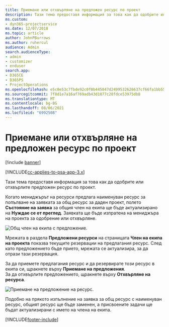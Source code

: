 ```yaml
---
title: Приемане или отхвърляне на предложен ресурс по проект
description: Тази тема предоставя информация за това как да одобрите или отхвърлите предложен ресурс по проект.
ms.custom:
- dyn365-projectservice
ms.date: 12/07/2018
ms.topic: article
author: JohnPBurrows
ms.author: ruhercul
audience: Admin
search.audienceType:
- admin
- customizer
- enduser
search.app:
- D365CE
- D365PS
- ProjectOperations
ms.openlocfilehash: e5c0e53c7fbde92c0f0b445847d2499532626637cf66fa1bb556eccc1e6079ee
ms.sourcegitcommit: 7f8d1e7a16af769adb43d1877c28fdce53975db8
ms.translationtype: MT
ms.contentlocale: bg-BG
ms.lasthandoff: 08/06/2021
ms.locfileid: "6992508"
---
```

# <a name="accept-or-reject-a-proposed-project-resource"></a>Приемане или отхвърляне на предложен ресурс по проект

[!include [banner](../includes/psa-now-project-operations.md)]

[!INCLUDE[cc-applies-to-psa-app-3.x](../includes/cc-applies-to-psa-app-3x.md)]

Тази тема предоставя информация за това как да одобрите или отхвърлите предложен ресурс по проект.

Когато мениджърът на ресурси предлага наименуван ресурс за попълване на заявката за общ ресурс за даден проект, полето **Състояние на заявка** за общия член на екипа ще бъде актуализирано на **Нуждае се от преглед**. Заявката ще бъде изпратена на мениджъра на проекта за одобрение или отхвърляне.

![Общ член на екипа с предложение.](media/RM-how-to-19.png)

Мрежата в раздела **Предложени ресурси** на страницата **Член на екипа на проекта** показва текущите резервации на предлагания ресурс. След като предложението бъде прието, мрежата се актуализира, за да отрази тази резервация. 

За да приемете предлагания ресурс и да резервирате този ресурс в екипа си, щракнете върху **Приемане на предложения**.  
За да отхвърлите предложението, щракнете върху **Отхвърляне на ресурса**.

![Приемане на предложение на ресурс.](media/RM-how-to-20.png) 

Подобно на прякото изпълнение на заявка за общ ресурс с наименуван ресурс, общият ресурс ще бъде заменен, а присвоените задачи ще бъдат актуализирани с името на члена на екипа.


[!INCLUDE[footer-include](../includes/footer-banner.md)]